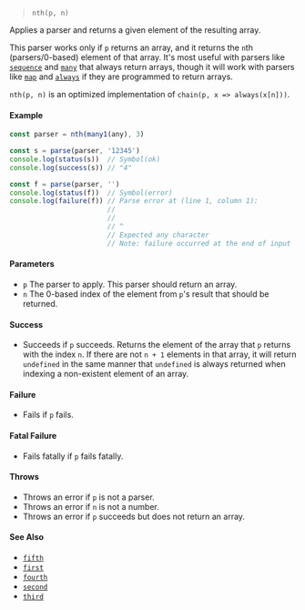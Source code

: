 <!--
 Copyright (c) 2020 Thomas J. Otterson
 
 This software is released under the MIT License.
 https://opensource.org/licenses/MIT
-->

> `nth(p, n)`

Applies a parser and returns a given element of the resulting array.

This parser works only if `p` returns an array, and it returns the `n`th (parsers/0-based) element of that array. It's most useful with parsers like [`sequence`](sequence.md) and [`many`](many.md) that always return arrays, though it will work with parsers like [`map`](map.md) and [`always`](always.md) if they are programmed to return arrays.

`nth(p, n)` is an optimized implementation of `chain(p, x => always(x[n]))`.

#### Example

```javascript
const parser = nth(many1(any), 3)

const s = parse(parser, '12345')
console.log(status(s))  // Symbol(ok)
console.log(success(s)) // "4"

const f = parse(parser, '')
console.log(status(f))  // Symbol(error)
console.log(failure(f)) // Parse error at (line 1, column 1):
                        //
                        // 
                        // ^
                        // Expected any character
                        // Note: failure occurred at the end of input
```

#### Parameters

* `p` The parser to apply. This parser should return an array.
* `n` The 0-based index of the element from `p`'s result that should be returned.

#### Success

* Succeeds if `p` succeeds. Returns the element of the array that `p` returns with the index `n`. If there are not `n + 1` elements in that array, it will return `undefined` in the same manner that `undefined` is always returned when indexing a non-existent element of an array.

#### Failure

* Fails if `p` fails.

#### Fatal Failure

* Fails fatally if `p` fails fatally.

#### Throws

* Throws an error if `p` is not a parser.
* Throws an error if `n` is not a number.
* Throws an error if `p` succeeds but does not return an array.

#### See Also

* [`fifth`](fifth.md)
* [`first`](first.md)
* [`fourth`](fourth.md)
* [`second`](second.md)
* [`third`](third.md)